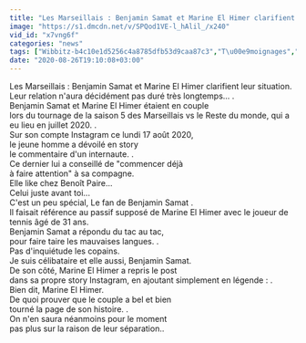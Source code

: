 ```yaml
---
title: "Les Marseillais : Benjamin Samat et Marine El Himer clarifient leur situation"
image: "https://s1.dmcdn.net/v/SPQod1VE-l_hAlil_/x240"
vid_id: "x7vng6f"
categories: "news"
tags: ["Wibbitz-b4c10e1d5256c4a8785dfb53d9caa87c3","T\u00e9moignages","Faits divers"]
date: "2020-08-26T19:10:08+03:00"
---
```

Les Marseillais : Benjamin Samat et Marine El Himer clarifient leur situation.  <br>Leur relation n'aura décidément pas duré très longtemps... .  <br>Benjamin Samat et Marine El Himer étaient en couple   <br>lors du tournage de la saison 5 des Marseillais vs le Reste du monde, qui a eu lieu en juillet 2020. .  <br>Sur son compte Instagram ce lundi 17 août 2020,   <br>le jeune homme a dévoilé en story   <br>le commentaire d'un internaute. .  <br>Ce dernier lui a conseillé de &quot;commencer déjà   <br>à faire attention&quot; à sa compagne.  <br>Elle like chez Benoît Paire...   <br>Celui juste avant toi...   <br>C'est un peu spécial, Le fan de Benjamin Samat .  <br>Il faisait référence au passif supposé de Marine El Himer avec le joueur de tennis âgé de 31 ans.  <br>Benjamin Samat a répondu du tac au tac,   <br>pour faire taire les mauvaises langues. .  <br>Pas d'inquiétude les copains.   <br>Je suis célibataire et elle aussi, Benjamin Samat.  <br>De son côté, Marine El Himer a repris le post   <br>dans sa propre story Instagram, en ajoutant simplement en légende : .  <br>Bien dit, Marine El Himer.  <br>De quoi prouver que le couple a bel et bien   <br>tourné la page de son histoire. .  <br>On n'en saura néanmoins pour le moment   <br>pas plus sur la raison de leur séparation..
